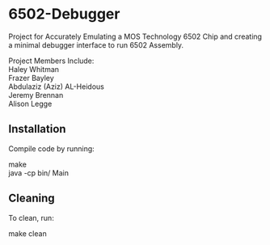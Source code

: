 # 6502-Debugger
Project for Accurately Emulating a MOS Technology 6502 Chip and creating a minimal debugger interface to run 6502 Assembly. <br />

Project Members Include: <br />
Haley Whitman <br />
Frazer Bayley <br />
Abdulaziz (Aziz) AL-Heidous <br />
Jeremy Brennan <br />
Alison Legge <br />

Installation
------------
Compile code by running: <br />

make <br /> 
java -cp bin/ Main <br />

Cleaning
--------
To clean, run:<br />

make clean <br />